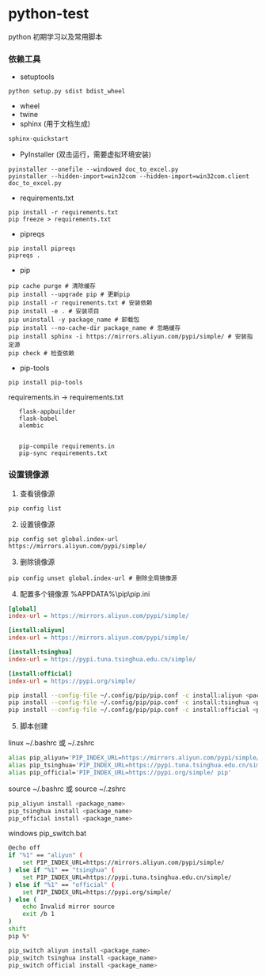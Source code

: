 # python-test
python 初期学习以及常用脚本

### 依赖工具
- setuptools
```pycon
python setup.py sdist bdist_wheel
```
- wheel
- twine
- sphinx (用于文档生成)
```pycon
sphinx-quickstart
```
- PyInstaller (双击运行，需要虚拟环境安装)
```pycon
pyinstaller --onefile --windowed doc_to_excel.py
pyinstaller --hidden-import=win32com --hidden-import=win32com.client doc_to_excel.py

```
- requirements.txt
```pycon
pip install -r requirements.txt
pip freeze > requirements.txt
```
- pipreqs
```pycon
pip install pipreqs
pipreqs .
```
- pip
```pycon
pip cache purge # 清除缓存
pip install --upgrade pip # 更新pip
pip install -r requirements.txt # 安装依赖
pip install -e . # 安装项目
pip uninstall -y package_name # 卸载包
pip install --no-cache-dir package_name # 忽略缓存
pip install sphinx -i https://mirrors.aliyun.com/pypi/simple/ # 安装指定源
pip check # 检查依赖
```
- pip-tools
```pycon
pip install pip-tools
```
 requirements.in -> requirements.txt
```text
   flask-appbuilder
   flask-babel
   alembic
   
```
```pycon
   pip-compile requirements.in
   pip-sync requirements.txt
```



### 设置镜像源
1. 查看镜像源
```pycon
pip config list
```
2. 设置镜像源
```pycon
pip config set global.index-url https://mirrors.aliyun.com/pypi/simple/
```
3. 删除镜像源
```pycon
pip config unset global.index-url # 删除全局镜像源
```
4. 配置多个镜像源
 %APPDATA%\pip\pip.ini
```ini
[global]
index-url = https://mirrors.aliyun.com/pypi/simple/

[install:aliyun]
index-url = https://mirrors.aliyun.com/pypi/simple/

[install:tsinghua]
index-url = https://pypi.tuna.tsinghua.edu.cn/simple/

[install:official]
index-url = https://pypi.org/simple/

```
```bash
pip install --config-file ~/.config/pip/pip.conf -c install:aliyun <package_name>
pip install --config-file ~/.config/pip/pip.conf -c install:tsinghua <package_name>
pip install --config-file ~/.config/pip/pip.conf -c install:official <package_name>

```
5. 脚本创建

linux 
~/.bashrc 或 ~/.zshrc 
```bash
alias pip_aliyun='PIP_INDEX_URL=https://mirrors.aliyun.com/pypi/simple/ pip'
alias pip_tsinghua='PIP_INDEX_URL=https://pypi.tuna.tsinghua.edu.cn/simple/ pip'
alias pip_official='PIP_INDEX_URL=https://pypi.org/simple/ pip'

```
 source ~/.bashrc 或 source ~/.zshrc
 ```bash
pip_aliyun install <package_name>
pip_tsinghua install <package_name>
pip_official install <package_name>

 ```

windows
pip_switch.bat
```bash
@echo off
if "%1" == "aliyun" (
    set PIP_INDEX_URL=https://mirrors.aliyun.com/pypi/simple/
) else if "%1" == "tsinghua" (
    set PIP_INDEX_URL=https://pypi.tuna.tsinghua.edu.cn/simple/
) else if "%1" == "official" (
    set PIP_INDEX_URL=https://pypi.org/simple/
) else (
    echo Invalid mirror source
    exit /b 1
)
shift
pip %*

```
```bash
pip_switch aliyun install <package_name>
pip_switch tsinghua install <package_name>
pip_switch official install <package_name>

```